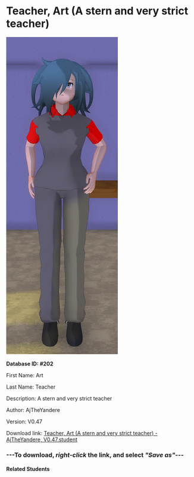 # Teacher, Art (A stern and very strict teacher)

<img src="Files/Teacher, Art (A stern and very strict teacher).png" title="Teacher, Art (A stern and very strict teacher) - AjTheYandere, V0.47">

**Database ID: #202**

First Name: Art

Last Name: Teacher

Description: A stern and very strict teacher

Author: AjTheYandere

Version: V0.47

Download link: <a href="https://raw.githubusercontent.com/Arbiter1223/Daigaku-Gurashi-Custom-Students/master/Students/Files/Teacher%2C%20Art%20(A%20stern%20and%20very%20strict%20teacher)%20-%20AjTheYandere%2C%20V0.47.student">Teacher, Art (A stern and very strict teacher) - AjTheYandere, V0.47.student</a>

### ---**To download, _right-click_ the link, and select _"Save as"_**---

#### Related Students

